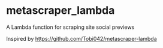 # metascraper_lambda
A Lambda function for scraping site social previews

Inspired by https://github.com/Tobi042/metascraper-lambda
